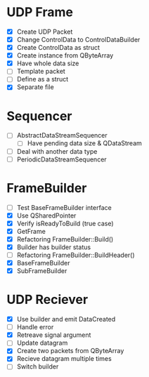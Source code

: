 # UDP Frame

- [x] Create UDP Packet
- [x] Change ControlData to ControlDataBuilder
- [x] Create ControlData as struct
- [x] Create instance from QByteArray
- [x] Have whole data size
- [ ] Template packet
- [ ] Define as a struct
- [x] Separate file

# Sequencer

- [ ] AbstractDataStreamSequencer
  - [ ] Have pending data size & QDataStream
- [ ] Deal with another data type
- [ ] PeriodicDataStreamSequencer

# FrameBuilder

- [ ] Test BaseFrameBuilder interface
- [x] Use QSharedPointer
- [x] Verify isReadyToBuild (true case)
- [x] GetFrame
- [x] Refactoring FrameBuilder::Build()
- [x] Builder has builder status
- [ ] Refactoring FrameBuilder::BuildHeader()
- [x] BaseFrameBuilder
- [x] SubFrameBuilder

# UDP Reciever

- [x] Use builder and emit DataCreated
- [ ] Handle error
- [x] Retreave signal argument
- [ ] Update datagram
- [x] Create two packets from QByteArray
- [x] Recieve datagram multiple times
- [ ] Switch builder
